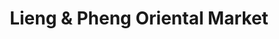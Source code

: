 ---
title: "Lieng & Pheng Oriental Market"
url: /spokane-valley/lieng-und-pheng-oriental-market/
shop: Supermarkt
---